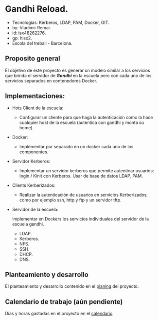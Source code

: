 # Gandhi Reload.

- Tecnologías: Kerberos, LDAP, PAM, Docker, GIT.
- by: Vladimir Remar.
- id: isx48262276.
- gp: hisx2.
- Escola del treball - Barcelona.


## Proposito general

El objetivo de este proyecto es generar un modelo similar a los servicios 
que brinda el servidor de  ***Gandhi*** en la escuela pero con cada uno 
de los servicios separados en contenedores Docker. 

## Implementaciones:

- Hots Client de la escuela:
	- Configurar un cliente para que haga la autenticación como la hace
cualquier host de la escuela (autentica con gandhi y monta su home).

- Docker:
	- Implementar por separado en un docker cada uno de los componentes.

- Servidor Kerberos:
	- Implementar un servidor kerberos que permite autenticar usuarios:
login / Kinit con Kerberos. Usar de base de datos LDAP. PAM.

- Clients Kerberizados:

	- Realizar la autenticación de usuarios en servicios Kerberizados, como por
ejemplo ssh, http y ftp y un servidor tftp.

- Servidor de la escuela:

	Implementar en Dockers los servicios individuales del servidor de
	la escuela gandhi.

	- LDAP.
	- Kerberos.
	- NFS.
	- SSH.
	- DHCP.
	- DNS.

## Planteamiento y desarrollo

El planteamiento y desarrollo contenido en el [planing](https://gitlab.com/vladimir-remar/Gandhi.Reload/blob/master/Documentacion/Planing_proyecto.md) del proyecto.

## Calendario de trabajo (aún pendiente)

Dias y horas gastadas en el proyecto en el [calendario](https://gitlab.com/vladimir-remar/Gandhi.Reload/blob/master/Documentacion/calendari.md)
